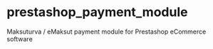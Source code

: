 prestashop_payment_module
=========================

Maksuturva / eMaksut payment module for Prestashop eCommerce software

